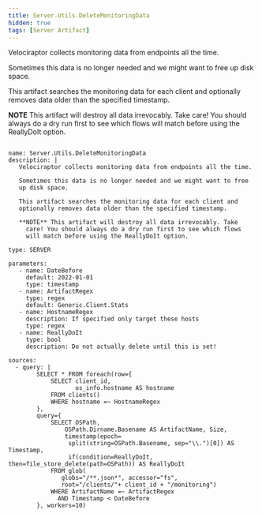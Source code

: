 ```yaml
---
title: Server.Utils.DeleteMonitoringData
hidden: true
tags: [Server Artifact]
---
```


Velociraptor collects monitoring data from endpoints all the time.

Sometimes this data is no longer needed and we might want to free
up disk space.

This artifact searches the monitoring data for each client and
optionally removes data older than the specified timestamp.

**NOTE** This artifact will destroy all data irrevocably. Take
  care! You should always do a dry run first to see which flows
  will match before using the ReallyDoIt option.


<pre><code class="language-yaml">
name: Server.Utils.DeleteMonitoringData
description: |
   Velociraptor collects monitoring data from endpoints all the time.

   Sometimes this data is no longer needed and we might want to free
   up disk space.

   This artifact searches the monitoring data for each client and
   optionally removes data older than the specified timestamp.

   **NOTE** This artifact will destroy all data irrevocably. Take
     care! You should always do a dry run first to see which flows
     will match before using the ReallyDoIt option.

type: SERVER

parameters:
   - name: DateBefore
     default: 2022-01-01
     type: timestamp
   - name: ArtifactRegex
     type: regex
     default: Generic.Client.Stats
   - name: HostnameRegex
     description: If specified only target these hosts
     type: regex
   - name: ReallyDoIt
     type: bool
     description: Do not actually delete until this is set!

sources:
  - query: |
        SELECT * FROM foreach(row={
            SELECT client_id,
                   os_info.hostname AS hostname
            FROM clients()
            WHERE hostname =~ HostnameRegex
        },
        query={
            SELECT OSPath,
                OSPath.Dirname.Basename AS ArtifactName, Size,
                timestamp(epoch=
                 split(string=OSPath.Basename, sep="\\.")[0]) AS Timestamp,
                 if(condition=ReallyDoIt, then=file_store_delete(path=OSPath)) AS ReallyDoIt
            FROM glob(
               globs="/**.json*", accessor="fs",
               root="/clients/"+ client_id + "/monitoring")
            WHERE ArtifactName =~ ArtifactRegex
              AND Timestamp &lt; DateBefore
        }, workers=10)

</code></pre>

